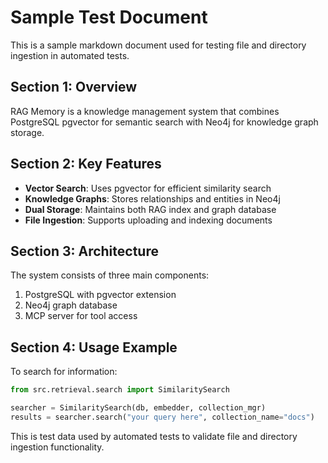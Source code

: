 # Sample Test Document

This is a sample markdown document used for testing file and directory ingestion in automated tests.

## Section 1: Overview

RAG Memory is a knowledge management system that combines PostgreSQL pgvector for semantic search with Neo4j for knowledge graph storage.

## Section 2: Key Features

- **Vector Search**: Uses pgvector for efficient similarity search
- **Knowledge Graphs**: Stores relationships and entities in Neo4j
- **Dual Storage**: Maintains both RAG index and graph database
- **File Ingestion**: Supports uploading and indexing documents

## Section 3: Architecture

The system consists of three main components:

1. PostgreSQL with pgvector extension
2. Neo4j graph database
3. MCP server for tool access

## Section 4: Usage Example

To search for information:

```python
from src.retrieval.search import SimilaritySearch

searcher = SimilaritySearch(db, embedder, collection_mgr)
results = searcher.search("your query here", collection_name="docs")
```

This is test data used by automated tests to validate file and directory ingestion functionality.
